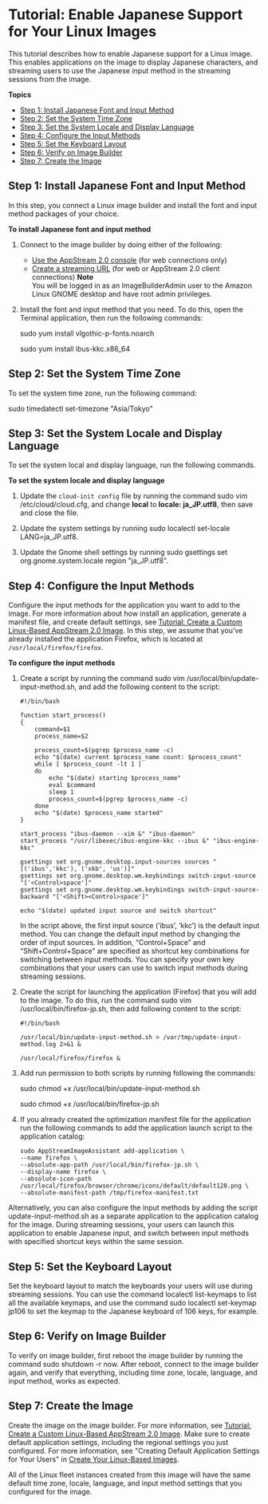 # Tutorial: Enable Japanese Support for Your Linux Images<a name="enable-japanese-support-linux"></a>

This tutorial describes how to enable Japanese support for a Linux image\. This enables applications on the image to display Japanese characters, and streaming users to use the Japanese input method in the streaming sessions from the image\.

**Topics**
+ [Step 1: Install Japanese Font and Input Method](#tutorial-japanese-font)
+ [Step 2: Set the System Time Zone](#tutorial-japanese-zone)
+ [Step 3: Set the System Locale and Display Language](#tutorial-japanese-locale)
+ [Step 4: Configure the Input Methods](#tutorial-japanese-input)
+ [Step 5: Set the Keyboard Layout](#tutorial-japense-keyboard)
+ [Step 6: Verify on Image Builder](#tutorial-japense-verify)
+ [Step 7: Create the Image](#tutorial-japanese-create)

## Step 1: Install Japanese Font and Input Method<a name="tutorial-japanese-font"></a>

In this step, you connect a Linux image builder and install the font and input method packages of your choice\.

**To install Japanese font and input method**

1. Connect to the image builder by doing either of the following: 
   + [Use the AppStream 2\.0 console](managing-image-builders-connect.md#managing-image-builders-connect-console) \(for web connections only\)
   + [Create a streaming URL](managing-image-builders-connect.md#managing-image-builders-connect-streaming-URL) \(for web or AppStream 2\.0 client connections\)
**Note**  
You will be logged in as an ImageBuilderAdmin user to the Amazon Linux GNOME desktop and have root admin privileges\.

1. Install the font and input method that you need\. To do this, open the Terminal application, then run the following commands:

   sudo yum install vlgothic\-p\-fonts\.noarch

   sudo yum install ibus\-kkc\.x86\_64

## Step 2: Set the System Time Zone<a name="tutorial-japanese-zone"></a>

To set the system time zone, run the following command:

sudo timedatectl set\-timezone "Asia/Tokyo"

## Step 3: Set the System Locale and Display Language<a name="tutorial-japanese-locale"></a>

To set the system local and display language, run the following commands\. 

**To set the system locale and display language**

1. Update the `cloud-init config` file by running the command sudo vim /etc/cloud/cloud\.cfg, and change **local** to **locale: ja\_JP\.utf8**, then save and close the file\.

1. Update the system settings by running sudo localectl set\-locale LANG=ja\_JP\.utf8\.

1. Update the Gnome shell settings by running sudo gsettings set org\.gnome\.system\.locale region "ja\_JP\.utf8"\.

## Step 4: Configure the Input Methods<a name="tutorial-japanese-input"></a>

Configure the input methods for the application you want to add to the image\. For more information about how install an application, generate a manifest file, and create default settings, see [Tutorial: Create a Custom Linux\-Based AppStream 2\.0 Image](tutorial-create-linux-image.md)\. In this step, we assume that you’ve already installed the application Firefox, which is located at `/usr/local/firefox/firefox`\.

**To configure the input methods**

1. Create a script by running the command sudo vim /usr/local/bin/update\-input\-method\.sh, and add the following content to the script:

   ```
   #!/bin/bash
   
   function start_process()
   {
       command=$1
       process_name=$2
   
       process_count=$(pgrep $process_name -c)
       echo "$(date) current $process_name count: $process_count"
       while [ $process_count -lt 1 ]
       do
           echo "$(date) starting $process_name"
           eval $command
           sleep 1
           process_count=$(pgrep $process_name -c)
       done
       echo "$(date) $process_name started"
   }
   
   start_process "ibus-daemon --xim &" "ibus-daemon"
   start_process "/usr/libexec/ibus-engine-kkc --ibus &" "ibus-engine-kkc"
   
   gsettings set org.gnome.desktop.input-sources sources "[('ibus','kkc'), ('xkb', 'us')]"
   gsettings set org.gnome.desktop.wm.keybindings switch-input-source "['<Control>space']"
   gsettings set org.gnome.desktop.wm.keybindings switch-input-source-backward "['<Shift><Control>space']"
   
   echo "$(date) updated input source and switch shortcut"
   ```

   In the script above, the first input source \(‘ibus’, ‘kkc’\) is the default input method\. You can change the default input method by changing the order of input sources\. In addition, “Control\+Space” and “Shift\+Control\+Space” are specified as shortcut key combinations for switching between input methods\. You can specify your own key combinations that your users can use to switch input methods during streaming sessions\.

1. Create the script for launching the application \(Firefox\) that you will add to the image\. To do this, run the command sudo vim /usr/local/bin/firefox\-jp\.sh, then add following content to the script:

   ```
   #!/bin/bash
   
   /usr/local/bin/update-input-method.sh > /var/tmp/update-input-method.log 2>&1 &
   
   /usr/local/firefox/firefox &
   ```

1. Add run permission to both scripts by running following the commands:

   sudo chmod \+x /usr/local/bin/update\-input\-method\.sh

   sudo chmod \+x /usr/local/bin/firefox\-jp\.sh

1. If you already created the optimization manifest file for the application run the following commands to add the application launch script to the application catalog:

   ```
   sudo AppStreamImageAssistant add-application \
   --name firefox \
   --absolute-app-path /usr/local/bin/firefox-jp.sh \
   --display-name firefox \
   --absolute-icon-path /usr/local/firefox/browser/chrome/icons/default/default128.png \
   --absolute-manifest-path /tmp/firefox-manifest.txt
   ```

Alternatively, you can also configure the input methods by adding the script update\-input\-method\.sh as a separate application to the application catalog for the image\. During streaming sessions, your users can launch this application to enable Japanese input, and switch between input methods with specified shortcut keys within the same session\.

## Step 5: Set the Keyboard Layout<a name="tutorial-japense-keyboard"></a>

Set the keyboard layout to match the keyboards your users will use during streaming sessions\. You can use the command localectl list\-keymaps to list all the available keymaps, and use the command sudo localectl set\-keymap jp106 to set the keymap to the Japanese keyboard of 106 keys, for example\.

## Step 6: Verify on Image Builder<a name="tutorial-japense-verify"></a>

To verify on image builder, first reboot the image builder by running the command sudo shutdown \-r now\. After reboot, connect to the image builder again, and verify that everything, including time zone, locale, language, and input method, works as expected\.

## Step 7: Create the Image<a name="tutorial-japanese-create"></a>

Create the image on the image builder\. For more information, see [Tutorial: Create a Custom Linux\-Based AppStream 2\.0 Image](tutorial-create-linux-image.md)\. Make sure to create default application settings, including the regional settings you just configured\. For more information, see "Creating Default Application Settings for Your Users" in [Create Your Linux\-Based Images](create-linux-based-images.md)\.

All of the Linux fleet instances created from this image will have the same default time zone, locale, language, and input method settings that you configured for the image\.